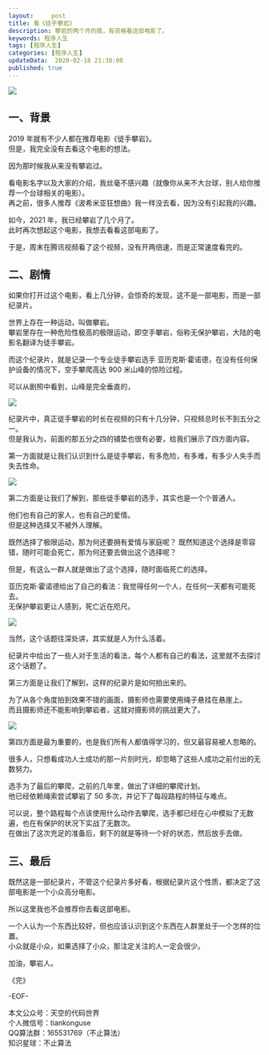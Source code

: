 ```yaml
---   
layout:     post  
title: 看《徒手攀岩》  
description: 攀岩的两个月的我，有资格看这部电影了。   
keywords: 程序人生  
tags: [程序人生]    
categories: [程序人生]  
updateData:  2020-02-18 21:30:00  
published: true  
---  
```



![](http://res.tiankonguse.com/images/2021/07/05/001.png)  


## 一、背景  


2019 年就有不少人都在推荐电影《徒手攀岩》。  
但是，我完全没有去看这个电影的想法。  


因为那时候我从来没有攀岩过。  


看电影名字以及大家的介绍，我丝毫不感兴趣（就像你从来不大台球，别人给你推荐一个台球相关的电影）。  
再之前，很多人推荐《波希米亚狂想曲》我一样没去看，因为没有引起我的兴趣。  


如今，2021 年，我已经攀岩了几个月了。  
此时再次想起这个电影，我想去看看这部电影了。  


于是，周末在腾讯视频看了这个视频，没有开两倍速，而是正常速度看完的。  


## 二、剧情  


如果你打开过这个电影，看上几分钟，会惊奇的发现，这不是一部电影，而是一部纪录片。  


世界上存在一种运动，叫做攀岩。  
攀岩里存在一种危险性极高的极限运动，即空手攀岩，俗称无保护攀岩，大陆的电影名翻译为徒手攀岩。  


而这个纪录片，就是记录一个专业徒手攀岩选手 亚历克斯·霍诺德，在没有任何保护设备的情况下，空手攀爬高达 900 米山峰的惊险过程。  


可以从剧照中看到，山峰是完全垂直的，


![](http://res.tiankonguse.com/images/2021/07/05/002.png)  



纪录片中，真正徒手攀岩的时长在视频的只有十几分钟，只视频总时长不到五分之一。  
但是我认为，前面的那五分之四的铺垫也很有必要，给我们展示了四方面内容。  



第一方面就是让我们认识到什么是徒手攀岩，有多危险，有多难，有多少人失手而失去性命。  



![](http://res.tiankonguse.com/images/2021/07/05/003.png)  



第二方面是让我们了解到，那些徒手攀岩的选手，其实也是一个个普通人。  


他们也有自己的家人，也有自己的爱情。  
但是这种选择又不被外人理解。


既然选择了极限运动，那为何还要拥有爱情与家庭呢？
既然知道这个选择是零容错，随时可能会死亡，那为何还要去做出这个选择呢？    


但是，有这么一群人就是做出了这个选择，随时面临死亡的选择。  


亚历克斯·霍诺德给出了自己的看法：我觉得任何一个人，在任何一天都有可能死去。  
无保护攀岩更让人感到，死亡近在咫尺。  


![](http://res.tiankonguse.com/images/2021/07/05/004.png)  



当然，这个话题往深处讲，其实就是人为什么活着。  


纪录片中给出了一些人对于生活的看法，每个人都有自己的看法，这里就不去探讨这个话题了。  



第三方面是让我们了解到，这样的纪录片是如何拍出来的。  


为了从各个角度拍到效果不错的画面，摄影师也需要使用绳子悬挂在悬崖上。  
而且摄影师还不能影响到攀岩者，这就对摄影师的挑战更大了。  


![](http://res.tiankonguse.com/images/2021/07/05/005.png)  



第四方面是最为重要的，也是我们所有人都值得学习的，但又最容易被人忽略的。  


很多人，只想看成功人士成功的那一片刻时光，却忽略了这些人成功之前付出的无数努力。  



选手为了最后的攀爬，之前的几年里，做出了详细的攀爬计划。  
他已经依赖绳索尝试攀岩了 50 多次，并记下了每段路程的特征与难点。  


可以说，整个路程每个点该使用什么动作去攀爬，选手都已经在心中模拟了无数遍，也在有保护的状况下实战了无数次。  
在做出了这次充足的准备后，剩下的就是等待一个好的状态，然后放手去做。  



## 三、最后  


既然这是一部纪录片，不管这个纪录片多好看，根据纪录片这个性质，都决定了这部电影是一个小众高分电影。  


所以这里我也不会推荐你去看这部电影。  


一个人认为一个东西比较好，但也应该认识到这个东西在人群里处于一个怎样的位置。  ​​​  
小众就是小众，如果选择了小众，那注定关注的人一定会很少。  



加油，攀岩人。  


《完》  


-EOF-  



本文公众号：天空的代码世界  
个人微信号：tiankonguse  
QQ算法群：165531769（不止算法）  
知识星球：不止算法  


